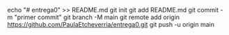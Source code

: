 echo "# entrega0" >> README.md 
git init 
git add README.md 
git commit -m "primer commit" 
git branch -M main 
git remote add origin https://github.com/PaulaEtcheverria/entrega0.git
 git push -u origin main

